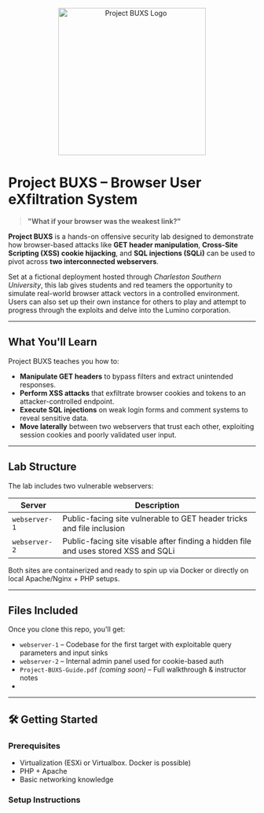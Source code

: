 <p align="center">
  <img src="Lumino-Logo-Full.PNG" width="300" alt="Project BUXS Logo"/>
</p>

# Project BUXS – Browser User eXfiltration System

> **"What if your browser was the weakest link?"**

**Project BUXS** is a hands-on offensive security lab designed to demonstrate how browser-based attacks like **GET header manipulation**, **Cross-Site Scripting (XSS) cookie hijacking**, and **SQL injections (SQLi)** can be used to pivot across **two interconnected webservers**. 

Set at a fictional deployment hosted through *Charleston Southern University*, this lab gives students and red teamers the opportunity to simulate real-world browser attack vectors in a controlled environment.
Users can also set up their own instance for others to play and attempt to progress through the exploits and delve into the Lumino corporation.

---

## What You'll Learn

Project BUXS teaches you how to:

- **Manipulate GET headers** to bypass filters and extract unintended responses.
- **Perform XSS attacks** that exfiltrate browser cookies and tokens to an attacker-controlled endpoint.
- **Execute SQL injections** on weak login forms and comment systems to reveal sensitive data.
- **Move laterally** between two webservers that trust each other, exploiting session cookies and poorly validated user input.

---

## Lab Structure

The lab includes two vulnerable webservers:

| Server | Description |
|--------|-------------|
| `webserver-1` | Public-facing site vulnerable to GET header tricks and file inclusion |
| `webserver-2` | Public-facing site visable after finding a hidden file and uses stored XSS and SQLi |

Both sites are containerized and ready to spin up via Docker or directly on local Apache/Nginx + PHP setups.

---

## Files Included

Once you clone this repo, you'll get:

- `webserver-1` – Codebase for the first target with exploitable query parameters and input sinks
- `webserver-2` – Internal admin panel used for cookie-based auth
- `Project-BUXS-Guide.pdf` *(coming soon)* – Full walkthrough & instructor notes
- 
---

## 🛠️ Getting Started

### Prerequisites
- Virtualization (ESXi or Virtualbox. Docker is possible)
- PHP + Apache
- Basic networking knowledge

### Setup Instructions


